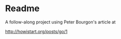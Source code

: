 Readme
======
A follow-along project using Peter Bourgon's article at

http://howistart.org/posts/go/1
